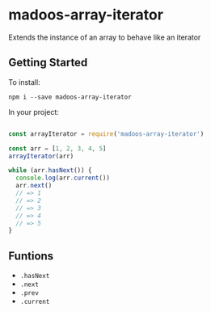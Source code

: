 # madoos-array-iterator

Extends the instance of an array to behave like an iterator

## Getting Started

To install:

    npm i --save madoos-array-iterator

In your project:

``` javascript

const arrayIterator = require('madoos-array-iterator')

const arr = [1, 2, 3, 4, 5]
arrayIterator(arr)

while (arr.hasNext()) {
  console.log(arr.current())
  arr.next()
  // => 1
  // => 2
  // => 3
  // => 4
  // => 5
}

```

## Funtions

 * `.hasNext`
 * `.next`
 * `.prev`
 * `.current`